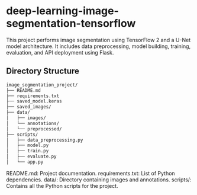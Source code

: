 # deep-learning-image-segmentation-tensorflow

This project performs image segmentation using TensorFlow 2 and a U-Net model architecture. It includes data preprocessing, model building, training, evaluation, and API deployment using Flask.

## Directory Structure

```bash
image_segmentation_project/
├── README.md
├── requirements.txt
├── saved_model.keras
├── saved_images/
├── data/
│   ├── images/
│   └── annotations/
│   └── preprocessed/
├── scripts/
│   ├── data_preprocessing.py
│   ├── model.py
│   ├── train.py
│   ├── evaluate.py
│   └── app.py
```

README.md: Project documentation.
requirements.txt: List of Python dependencies.
data/: Directory containing images and annotations.
scripts/: Contains all the Python scripts for the project.

